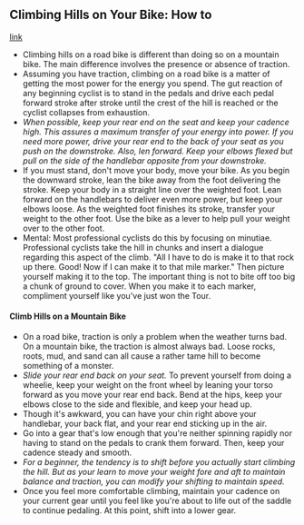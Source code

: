 ## Climbing Hills on Your Bike: How to
[link](http://www.rei.com/learn/expert-advice/climb-hills.html)

- Climbing hills on a road bike is different than doing so on a mountain bike. The main difference involves the presence or absence of traction.
- Assuming you have traction, climbing on a road bike is a matter of getting the most power for the energy you spend. The gut reaction of any beginning cyclist is to stand in the pedals and drive each pedal forward stroke after stroke until the crest of the hill is reached or the cyclist collapses from exhaustion.
- *When possible, keep your rear end on the seat and keep your cadence high. This assures a maximum transfer of your energy into power. If you need more power, drive your rear end to the back of your seat as you push on the downstroke. Also, len forward. Keep your elbows flexed but pull on the side of the handlebar opposite from your downstroke.*
- If you must stand, don't move your body, move your bike. As you begin the downward stroke, lean the bike away from the foot delivering the stroke. Keep your body in a straight line over the weighted foot. Lean forward on the handlebars to deliver even more power, but keep your elbows loose. As the weighted foot finishes its stroke, transfer your weight to the other foot. Use the bike as a lever to help pull your weight over to the other foot.
- Mental: Most professional cyclists do this by focusing on minutiae. Professional cyclists take the hill in chunks and insert a dialogue regarding this aspect of the climb. "All I have to do is make it to that rock up there. Good! Now if I can make it to that mile marker." Then picture yourself making it to the top. The important thing is not to bite off too big a chunk of ground to cover. When you make it to each marker, compliment yourself like you've just won the Tour.

#### Climb Hills on a Mountain Bike

- On a road bike, traction is only a problem when the weather turns bad. On a mountain bike, the traction is almost always bad. Loose rocks, roots, mud, and sand can all cause a rather tame hill to become something of a monster.
- *Slide your rear end back on your seat.* To prevent yourself from doing a wheelie, keep your weight on the front wheel by leaning your torso forward as you move your rear end back. Bend at the hips, keep your elbows close to the side and flexible, and keep your head up.
- Though it's awkward, you can have your chin right above your handlebar, your back flat, and your rear end sticking up in the air.
- Go into a gear that's low enough that you're neither spinning rapidly nor having to stand on the pedals to crank them forward. Then, keep your cadence steady and smooth.
- *For a beginner, the tendency is to shift before you actually start climbing the hill. But as your learn to move your weight fore and aft to maintain balance and traction, you can modify your shifting to maintain speed.*
- Once you feel more comfortable climbing, maintain your cadence on your current gear until you feel like you're about to life out of the saddle to continue pedaling. At this point, shift into a lower gear.
